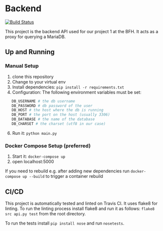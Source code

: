 # Backend
[![Build Status](https://travis-ci.org/bfh-proj1-sumfrie/backend.svg?branch=master)](https://travis-ci.org/bfh-proj1-sumfrie/backend)

This project is the backend API used for our project 1 at the BFH.
It acts as a proxy for querying a MariaDB.

## Up and Running

### Manual Setup
1) clone this repository
3) Change to your virtual env
4) Install dependencies: `pip install -r requirements.txt`
5) Configuration:
 The following environment variables must be set:
 ```bash 
    DB_USERNAME # the db username
    DB_PASSWORD # db password of the user
    DB_HOST # the host where the db is running
    DB_PORT # the port on the host (usually 3306)
    DB_DATABASE # the name of the database
    DB_CHARSET # the charset (utf8 in our case)
 ```
6) Run it: `python main.py`

### Docker Compose Setup (preferred)
1) Start it: `docker-compose up`
2) open localhost:5000

If you need to rebuild e.g. after adding new dependencies run `docker-compose up --build` 
to trigger a container rebuild

## CI/CD
This project is automatically tested and linted on Travis CI.
It uses flake8 for linting. To run the linting process install flake8 and run it as follows:
`flake8 src api.py test` from the root directory.

To run the tests install `pip install nose` and run `nosetests`.